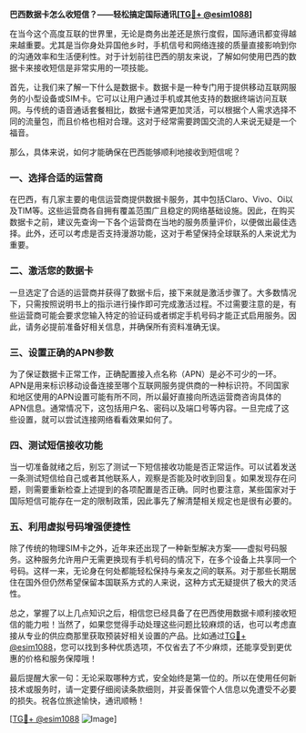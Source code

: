 **巴西数据卡怎么收短信？——轻松搞定国际通讯[[TG💪+ @esim1088](https://t.me/s/esim1088)]**

在当今这个高度互联的世界里，无论是商务出差还是旅行度假，国际通讯都变得越来越重要。尤其是当你身处异国他乡时，手机信号和网络连接的质量直接影响到你的沟通效率和生活便利性。对于计划前往巴西的朋友来说，了解如何使用巴西的数据卡来接收短信是非常实用的一项技能。

首先，让我们来了解一下什么是数据卡。数据卡是一种专门用于提供移动互联网服务的小型设备或SIM卡。它可以让用户通过手机或其他支持的数据终端访问互联网。与传统的语音通话套餐相比，数据卡通常更加灵活，可以根据个人需求选择不同的流量包，而且价格也相对合理。这对于经常需要跨国交流的人来说无疑是一个福音。

那么，具体来说，如何才能确保在巴西能够顺利地接收到短信呢？

### 一、选择合适的运营商

在巴西，有几家主要的电信运营商提供数据卡服务，其中包括Claro、Vivo、Oi以及TIM等。这些运营商各自拥有覆盖范围广且稳定的网络基础设施。因此，在购买数据卡之前，建议先查询一下各个运营商在当地的服务质量评价，以便做出最佳选择。此外，还可以考虑是否支持漫游功能，这对于希望保持全球联系的人来说尤为重要。

### 二、激活您的数据卡

一旦选定了合适的运营商并获得了数据卡后，接下来就是激活步骤了。大多数情况下，只需按照说明书上的指示进行操作即可完成激活过程。不过需要注意的是，有些运营商可能会要求您输入特定的验证码或者绑定手机号码才能正式启用服务。因此，请务必提前准备好相关信息，并确保所有资料准确无误。

### 三、设置正确的APN参数

为了保证数据卡正常工作，正确配置接入点名称（APN）是必不可少的一环。APN是用来标识移动设备连接至哪个互联网服务提供商的一种标识符。不同国家和地区使用的APN设置可能有所不同，所以最好直接向所选运营商咨询具体的APN信息。通常情况下，这包括用户名、密码以及端口号等内容。一旦完成了这些设置，就可以尝试连接网络看看效果如何了。

### 四、测试短信接收功能

当一切准备就绪之后，别忘了测试一下短信接收功能是否正常运作。可以试着发送一条测试短信给自己或者其他联系人，观察是否能及时收到回复。如果发现存在问题，则需要重新检查上述提到的各项配置是否正确。同时也要注意，某些国家对于国际短信可能存在一定的限制政策，因此事先了解清楚相关规定也是很有必要的。

### 五、利用虚拟号码增强便捷性

除了传统的物理SIM卡之外，近年来还出现了一种新型解决方案——虚拟号码服务。这种服务允许用户无需更换现有手机号码的情况下，在多个设备上共享同一个号码。这样一来，无论身在何处都能轻松保持与亲友之间的联系。对于那些长期居住在国外但仍然希望保留本国联系方式的人来说，这种方式无疑提供了极大的灵活性。

总之，掌握了以上几点知识之后，相信您已经具备了在巴西使用数据卡顺利接收短信的能力啦！当然了，如果您觉得手动处理这些问题比较麻烦的话，也可以考虑直接从专业的供应商那里获取预装好相关设置的产品。比如通过[TG💪+ @esim1088](https://t.me/s/esim1088)，您可以找到多种优质选项，不仅省去了不少麻烦，还能享受到更优惠的价格和服务保障哦！

最后提醒大家一句：无论采取哪种方式，安全始终是第一位的。所以在使用任何新技术或服务时，请一定要仔细阅读条款细则，并妥善保管个人信息以免遭受不必要的损失。祝各位旅途愉快，通讯顺畅！

[[TG💪+ @esim1088](https://t.me/s/esim1088) ![Image](https://i.postimg.cc/4NQfJmqS/Snipaste-2025-05-13-00-14-12.png)]